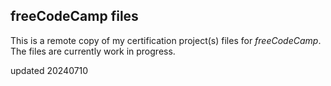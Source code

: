 ## freeCodeCamp files

This is a remote copy of my certification project(s) files for *freeCodeCamp*. The files are currently work in progress. 

updated 20240710
